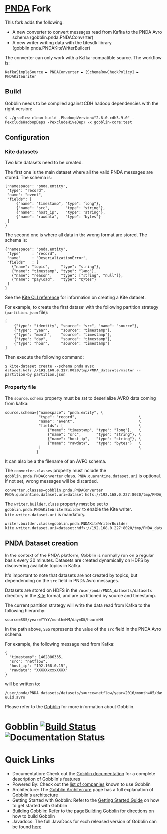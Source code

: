 # [PNDA](http://pnda.io) Fork

This fork adds the following:

* A new converter to convert messages read from Kafka to the PNDA Avro schema (gobblin.pnda.PNDAConverter)
* A new writer writing data with the kitesdk library (gobblin.pnda.PNDAKiteWriterBuilder)

The converter can only work with a Kafka-compatible source. The workflow is:

    KafkaSimpleSource ► PNDAConverter ► [SchemaRowCheckPolicy] ► PNDAKiteWriter

## Build

Gobblin needs to be compiled against CDH hadoop dependencies with the right version:

    $ ./gradlew clean build -PhadoopVersion="2.6.0-cdh5.9.0" -PexcludeHadoopDeps -PexcludeHiveDeps -x gobblin-core:test

## Configuration

### Kite datasets

Two kite datasets need to be created.

The first one is the main dataset where all the valid PNDA messages are stored. The schema is:

    {"namespace": "pnda.entity",
     "type": "record",
     "name": "event",
     "fields": [
         {"name": "timestamp", "type": "long"},
         {"name": "src",       "type": "string"},
         {"name": "host_ip",   "type": "string"},
         {"name": "rawdata",   "type": "bytes"}
     ]
    }

The second one is where all data in the wrong format are stored. The schema is:

    {"namespace": "pnda.entity",
     "type"     : "record",
     "name"     : "DeserializationError",
     "fields"   : [
       {"name": "topic",     "type": "string"},
       {"name": "timestamp", "type": "long"},
       {"name": "reason",    "type": ["string", "null"]},
       {"name": "payload",   "type": "bytes"}
     ]
    }

See the [Kite CLI reference](http://kitesdk.org/docs/1.1.0/cli-reference.html) for information on creating a Kite dataset.

For example, to create the first dataset with the following partition strategy (`partition.json` file):

    [
        {"type": "identity", "source": "src", "name": "source"},
        {"type": "year",     "source": "timestamp"},
        {"type": "month",    "source": "timestamp"},
        {"type": "day",      "source": "timestamp"},
        {"type": "hour",     "source": "timestamp"}
    ]

Then execute the following command:

    $ kite-dataset create --schema pnda.avsc dataset:hdfs://192.168.0.227:8020/tmp/PNDA_datasets/master --partition-by partition.json

### Property file

The `source.schema` property must be set to deserialize AVRO data coming from kafka:

    source.schema={"namespace": "pnda.entity", \
                   "type": "record",                            \
                   "name": "event",                             \
                   "fields": [                                  \
                       {"name": "timestamp", "type": "long"},   \
                       {"name": "src",       "type": "string"}, \
                       {"name": "host_ip",   "type": "string"}, \
                       {"name": "rawdata",   "type": "bytes"}   \
                   ]                                            \
                  }

It can also be a the filename of an AVRO schema.

The `converter.classes` property must include the `gobblin.pnda.PNDAConverter` class.
`PNDA.quarantine.dataset.uri` is optional. If not set, wrong messages will be discarded.

    converter.classes=gobblin.pnda.PNDAConverter
    PNDA.quarantine.dataset.uri=dataset:hdfs://192.168.0.227:8020/tmp/PNDA_datasets/quarantine


The `writer.builder.class` property must be set to `gobblin.pnda.PNDAKiteWriterBuilder` to enable the Kite writer.
`kite.writer.dataset.uri` is mandatory.

    writer.builder.class=gobblin.pnda.PNDAKiteWriterBuilder
    kite.writer.dataset.uri=dataset:hdfs://192.168.0.227:8020/tmp/PNDA_datasets/master

## PNDA Dataset creation

In the context of the PNDA platform, Gobblin is normally run on a regular basis every 30 minutes. Datasets are created dynamically on HDFS by discovering available topics in Kafka.

It's important to note that datasets are not created by topics, but dependending on the `src` field in PNDA Avro messages.

Datasets are stored on HDFS in the `/user/pnda/PNDA_datasets/datasets` directory in the [Kite](http://kitesdk.org/) format, and are partitioned by source and timestamp.

The current partition strategy will write the data read from Kafka to the following hierarchy:

```
source=SSS/year=YYYY/month=MM/day=DD/hour=HH
```

In the path above, `SSS` represents the value of the `src` field in the PNDA Avro schema.

For example, the following message read from Kafka:

    {
      "timestamp": 1462886335,
      "src": "netflow",
      "host_ip": "192.168.0.15",
      "rawdata": "XXXXXxxxxXXXX"
    }

will be written to:

```
/user/pnda/PNDA_datasets/datasets/source=netflow/year=2016/month=05/day=10/hour=13/random-uuid.avro
```

Please refer to the [Gobblin](https://github.com/linkedin/gobblin) for more information about Gobblin.

# Gobblin [![Build Status](https://secure.travis-ci.org/linkedin/gobblin.png)](https://travis-ci.org/linkedin/gobblin) [![Documentation Status](https://readthedocs.org/projects/gobblin/badge/?version=latest)](http://gobblin.readthedocs.org/en/latest/?badge=latest)

# Quick Links

  * Documentation: Check out the [Gobblin documentation](http://gobblin.readthedocs.org/en/latest/) for a complete description of Gobblin's features
  * Powered By: Check out the [list of companies](http://gobblin.readthedocs.io/en/latest/Powered-By/) known to use Gobblin
  * Architecture: The [Gobblin Architecture](http://gobblin.readthedocs.io/en/latest/Gobblin-Architecture/) page has a full explanation of Gobblin's architecture
  * Getting Started with Gobblin: Refer to the [Getting Started Guide](http://gobblin.readthedocs.org/en/latest/Getting-Started/) on how to get started with Gobblin
  * Building Gobblin: Refer to the page [Building Gobblin](http://gobblin.readthedocs.io/en/latest/user-guide/Building-Gobblin/) for directions on how to build Gobblin
  * Javadocs: The full JavaDocs for each released version of Gobblin can be found [here](http://linkedin.github.io/gobblin/javadoc/latest/)
